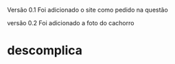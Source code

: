 Versão 0.1 
Foi adicionado o site como pedido na questão


versão 0.2 
Foi adicionado a foto do cachorro

# descomplica
